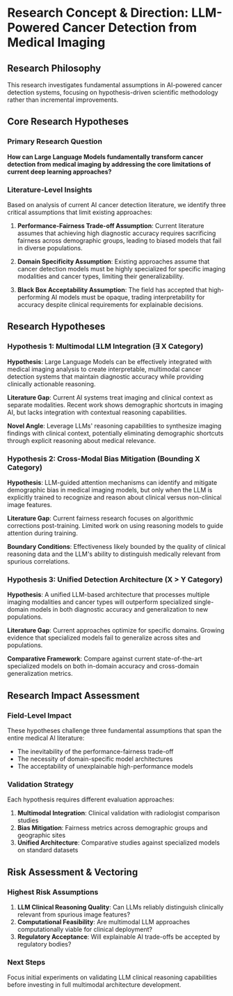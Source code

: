 

# Research Concept & Direction: LLM-Powered Cancer Detection from Medical Imaging

## Research Philosophy
This research investigates fundamental assumptions in AI-powered cancer detection systems, focusing on hypothesis-driven scientific methodology rather than incremental improvements.

## Core Research Hypotheses

### Primary Research Question
**How can Large Language Models fundamentally transform cancer detection from medical imaging by addressing the core limitations of current deep learning approaches?**

### Literature-Level Insights

Based on analysis of current AI cancer detection literature, we identify three critical assumptions that limit existing approaches:

1. **Performance-Fairness Trade-off Assumption**: Current literature assumes that achieving high diagnostic accuracy requires sacrificing fairness across demographic groups, leading to biased models that fail in diverse populations.

2. **Domain Specificity Assumption**: Existing approaches assume that cancer detection models must be highly specialized for specific imaging modalities and cancer types, limiting their generalizability.

3. **Black Box Acceptability Assumption**: The field has accepted that high-performing AI models must be opaque, trading interpretability for accuracy despite clinical requirements for explainable decisions.

## Research Hypotheses

### Hypothesis 1: Multimodal LLM Integration (∃ X Category)
**Hypothesis**: Large Language Models can be effectively integrated with medical imaging analysis to create interpretable, multimodal cancer detection systems that maintain diagnostic accuracy while providing clinically actionable reasoning.

**Literature Gap**: Current AI systems treat imaging and clinical context as separate modalities. Recent work shows demographic shortcuts in imaging AI, but lacks integration with contextual reasoning capabilities.

**Novel Angle**: Leverage LLMs' reasoning capabilities to synthesize imaging findings with clinical context, potentially eliminating demographic shortcuts through explicit reasoning about medical relevance.

### Hypothesis 2: Cross-Modal Bias Mitigation (Bounding X Category)  
**Hypothesis**: LLM-guided attention mechanisms can identify and mitigate demographic bias in medical imaging models, but only when the LLM is explicitly trained to recognize and reason about clinical versus non-clinical image features.

**Literature Gap**: Current fairness research focuses on algorithmic corrections post-training. Limited work on using reasoning models to guide attention during training.

**Boundary Conditions**: Effectiveness likely bounded by the quality of clinical reasoning data and the LLM's ability to distinguish medically relevant from spurious correlations.

### Hypothesis 3: Unified Detection Architecture (X > Y Category)
**Hypothesis**: A unified LLM-based architecture that processes multiple imaging modalities and cancer types will outperform specialized single-domain models in both diagnostic accuracy and generalization to new populations.

**Literature Gap**: Current approaches optimize for specific domains. Growing evidence that specialized models fail to generalize across sites and populations.

**Comparative Framework**: Compare against current state-of-the-art specialized models on both in-domain accuracy and cross-domain generalization metrics.

## Research Impact Assessment

### Field-Level Impact
These hypotheses challenge three fundamental assumptions that span the entire medical AI literature:
- The inevitability of the performance-fairness trade-off
- The necessity of domain-specific model architectures  
- The acceptability of unexplainable high-performance models

### Validation Strategy
Each hypothesis requires different evaluation approaches:
1. **Multimodal Integration**: Clinical validation with radiologist comparison studies
2. **Bias Mitigation**: Fairness metrics across demographic groups and geographic sites
3. **Unified Architecture**: Comparative studies against specialized models on standard datasets

## Risk Assessment & Vectoring

### Highest Risk Assumptions
1. **LLM Clinical Reasoning Quality**: Can LLMs reliably distinguish clinically relevant from spurious image features?
2. **Computational Feasibility**: Are multimodal LLM approaches computationally viable for clinical deployment?
3. **Regulatory Acceptance**: Will explainable AI trade-offs be accepted by regulatory bodies?

### Next Steps
Focus initial experiments on validating LLM clinical reasoning capabilities before investing in full multimodal architecture development.

